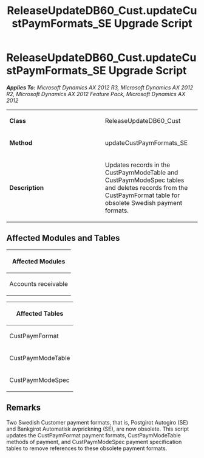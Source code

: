 ﻿---
title: ReleaseUpdateDB60_Cust.updateCustPaymFormats_SE Upgrade Script
TOCTitle: ReleaseUpdateDB60_Cust.updateCustPaymFormats_SE Upgrade Script
ms:assetid: 90629091-a1a5-129f-f43c-da26388d072f
ms:mtpsurl: https://msdn.microsoft.com/en-us/library/JJ736560(v=AX.60)
ms:contentKeyID: 49709748
ms.date: 05/18/2015
mtps_version: v=AX.60
---

# ReleaseUpdateDB60\_Cust.updateCustPaymFormats\_SE Upgrade Script 


_**Applies To:** Microsoft Dynamics AX 2012 R3, Microsoft Dynamics AX 2012 R2, Microsoft Dynamics AX 2012 Feature Pack, Microsoft Dynamics AX 2012_

<table>
<colgroup>
<col style="width: 50%" />
<col style="width: 50%" />
</colgroup>
<tbody>
<tr class="odd">
<td><p><strong>Class</strong></p></td>
<td><p>ReleaseUpdateDB60_Cust</p></td>
</tr>
<tr class="even">
<td><p><strong>Method</strong></p></td>
<td><p>updateCustPaymFormats_SE</p></td>
</tr>
<tr class="odd">
<td><p><strong>Description</strong></p></td>
<td><p>Updates records in the CustPaymModeTable and CustPaymModeSpec tables and deletes records from the CustPaymFormat table for obsolete Swedish payment formats.</p></td>
</tr>
</tbody>
</table>


## Affected Modules and Tables

<table>
<colgroup>
<col style="width: 100%" />
</colgroup>
<thead>
<tr class="header">
<th><p>Affected Modules</p></th>
</tr>
</thead>
<tbody>
<tr class="odd">
<td><p>Accounts receivable</p></td>
</tr>
</tbody>
</table>


<table>
<colgroup>
<col style="width: 100%" />
</colgroup>
<thead>
<tr class="header">
<th><p>Affected Tables</p></th>
</tr>
</thead>
<tbody>
<tr class="odd">
<td><p>CustPaymFormat</p></td>
</tr>
<tr class="even">
<td><p>CustPaymModeTable</p></td>
</tr>
<tr class="odd">
<td><p>CustPaymModeSpec</p></td>
</tr>
</tbody>
</table>


## Remarks

Two Swedish Customer payment formats, that is, Postgirot Autogiro (SE) and Bankgirot Automatisk avprickning (SE), are now obsolete. This script updates the CustPaymFormat payment formats, CustPaymModeTable methods of payment, and CustPaymModeSpec payment specification tables to remove references to these obsolete payment formats.

  


